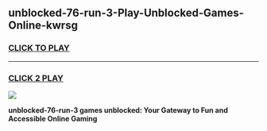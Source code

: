 
## unblocked-76-run-3-Play-Unblocked-Games-Online-kwrsg
<h3>
<a href="https://premium76.site?title=unblocked-76-run-3&ref=25A">CLICK TO PLAY</a></h3>
<hr>

<h3>
<a href="https://premium76.site?title=unblocked-76-run-3&ref=25A">CLICK 2 PLAY</a>
  
</h3>

<a href="https://premium76.site?title=unblocked-76-run-3&ref=25A"><img src="https://clearcache.store/games.png"></a>


**unblocked-76-run-3 games unblocked: Your Gateway to Fun and Accessible Online Gaming**
